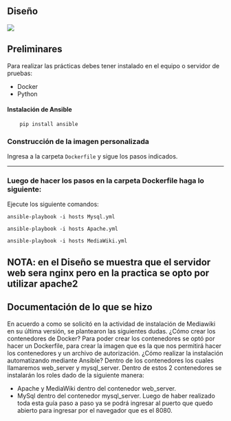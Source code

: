 ## Diseño
<img src="https://raw.githubusercontent.com/edil-gutierrez/MediaWiki/master/MediaWiki%20Diagrama.png" />

## Preliminares
Para realizar las prácticas debes tener instalado en el equipo o servidor de pruebas:
  - Docker
  - Python

#### Instalación de Ansible

        pip install ansible

### Construcción de la imagen personalizada
Ingresa a la carpeta ```Dockerfile``` y sigue los pasos indicados.

-------------------------------------------

### Luego de hacer los pasos en la carpeta Dockerfile haga lo siguiente: 
Ejecute los siguiente comandos:
``` 
ansible-playbook -i hosts Mysql.yml
```
```
ansible-playbook -i hosts Apache.yml
```
```
ansible-playbook -i hosts MediaWiki.yml
```
NOTA: en el Diseño se muestra que el servidor web sera nginx pero en la practica se opto por utilizar apache2
-------------------------------------------

Documentación de lo que se hizo
-------------------------------------------
En acuerdo a como se solicitó en la actividad de instalación de Mediawiki en su última versión, se plantearon las siguientes dudas.
¿Cómo crear los contenedores de Docker? 
Para poder crear los contenedores se optó por hacer un Dockerfile, para crear la imagen que es la que nos permitirá hacer los contenedores y un archivo de autorización.
¿Cómo realizar la instalación automatizando mediante Ansible? 
Dentro de los contenedores los cuales llamaremos web_server y mysql_server.
Dentro de estos 2 contenedores se instalarán los roles dado de la siguiente manera: 
-	Apache y MediaWiki dentro del contenedor web_server.
-	MySql dentro del contenedor mysql_server.
Luego de haber realizado toda esta guía paso a paso ya se podrá ingresar al puerto que quedo abierto para ingresar por el navegador que es el 8080.


